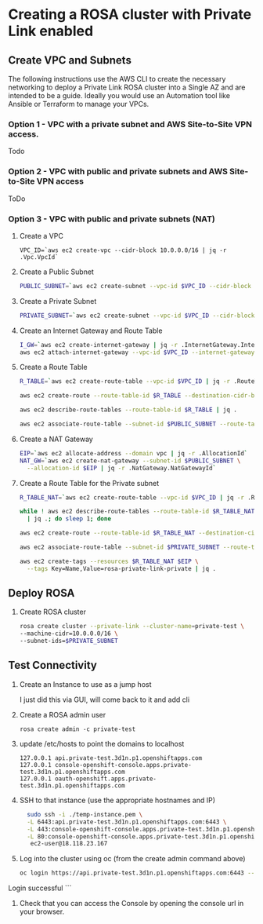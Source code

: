 # Creating a ROSA cluster with Private Link enabled

## Create VPC and Subnets

The following instructions use the AWS CLI to create the necessary networking to deploy a Private Link ROSA cluster into a Single AZ and are intended to be a guide. Ideally you would use an Automation tool like Ansible or Terraform to manage your VPCs.

### Option 1 - VPC with a private subnet and AWS Site-to-Site VPN access.

Todo

### Option 2 - VPC with public and private subnets and AWS Site-to-Site VPN access

ToDo

### Option 3 - VPC with public and private subnets (NAT)

1. Create a VPC

    ```
    VPC_ID=`aws ec2 create-vpc --cidr-block 10.0.0.0/16 | jq -r .Vpc.VpcId`
    ```

1. Create a Public Subnet

    ```bash
    PUBLIC_SUBNET=`aws ec2 create-subnet --vpc-id $VPC_ID --cidr-block 10.0.128.0/17 | jq -r .Subnet.SubnetId`
    ```

1. Create a Private Subnet

    ```bash
    PRIVATE_SUBNET=`aws ec2 create-subnet --vpc-id $VPC_ID --cidr-block 10.0.0.0/17 | jq -r .Subnet.SubnetId`
    ```

1. Create an Internet Gateway and Route Table

    ```bash
    I_GW=`aws ec2 create-internet-gateway | jq -r .InternetGateway.InternetGatewayId`
    aws ec2 attach-internet-gateway --vpc-id $VPC_ID --internet-gateway-id $I_GW | jq .
    ```

1. Create a Route Table

    ```bash
    R_TABLE=`aws ec2 create-route-table --vpc-id $VPC_ID | jq -r .RouteTable.RouteTableId`

    aws ec2 create-route --route-table-id $R_TABLE --destination-cidr-block 0.0.0.0/0 --gateway-id $I_GW | jq .

    aws ec2 describe-route-tables --route-table-id $R_TABLE | jq .

    aws ec2 associate-route-table --subnet-id $PUBLIC_SUBNET --route-table-id $R_TABLE | jq .
    ```

1. Create a NAT Gateway

    ```bash
    EIP=`aws ec2 allocate-address --domain vpc | jq -r .AllocationId`
    NAT_GW=`aws ec2 create-nat-gateway --subnet-id $PUBLIC_SUBNET \
      --allocation-id $EIP | jq -r .NatGateway.NatGatewayId`

1. Create a Route Table for the Private subnet

    ```bash
    R_TABLE_NAT=`aws ec2 create-route-table --vpc-id $VPC_ID | jq -r .RouteTable.RouteTableId`

    while ! aws ec2 describe-route-tables --route-table-id $R_TABLE_NAT \
      | jq .; do sleep 1; done

    aws ec2 create-route --route-table-id $R_TABLE_NAT --destination-cidr-block 0.0.0.0/0 --gateway-id $NAT_GW | jq .

    aws ec2 associate-route-table --subnet-id $PRIVATE_SUBNET --route-table-id $R_TABLE_NAT | jq .

    aws ec2 create-tags --resources $R_TABLE_NAT $EIP \
      --tags Key=Name,Value=rosa-private-link-private | jq .
    ```

<!--  These need more testing before using, the default ACLs are permissive and will work.

1. Create Network ACLs

    ```bash
    ACL=`aws ec2 create-network-acl --vpc-id $VPC_ID | jq -r .NetworkAcl.NetworkAclId`

    aws ec2 delete-network-acl-entry --network-acl-id $ACL \
      --rule-number 100

    aws ec2 create-network-acl-entry --network-acl-id $ACL \
      --ingress --rule-number 100 --protocol tcp \
      --port-range From=80,To=80 --cidr-block 0.0.0.0/0 \
      --rule-action allow | jq .

    aws ec2 create-network-acl-entry --network-acl-id $ACL \
      --ingress --rule-number 200 --protocol tcp \
      --port-range From=443,To=443 --cidr-block 0.0.0.0/0 \
      --rule-action allow | jq .

    aws ec2 create-network-acl-entry --network-acl-id $ACL \
      --ingress --rule-number 300 --protocol tcp \
      --port-range From=22,To=22 --cidr-block 0.0.0.0/0 \
      --rule-action allow | jq .

    aws ec2 create-network-acl-entry --network-acl-id $ACL \
      --egress --rule-number 400 --protocol -1 \
      --port-range From=0,To=65535 --cidr-block 0.0.0.0/0 \
      --rule-action allow | jq .

    aws ec2 create-network-acl-entry --network-acl-id $ACL \
      --ingress --rule-number 500 --protocol -1 \
      --port-range From=1024,To=65535 --cidr-block 0.0.0.0/0 \
      --rule-action allow | jq .
    ```

-->

## Deploy ROSA

1. Create ROSA cluster

    ```bash
    rosa create cluster --private-link --cluster-name=private-test \
    --machine-cidr=10.0.0.0/16 \
    --subnet-ids=$PRIVATE_SUBNET
    ```

## Test Connectivity

1. Create an Instance to use as a jump host

    I just did this via GUI, will come back to it and add cli

1. Create a ROSA admin user

    ```
    rosa create admin -c private-test
    ```

1. update /etc/hosts to point the domains to localhost

    ```
    127.0.0.1 api.private-test.3d1n.p1.openshiftapps.com
    127.0.0.1 console-openshift-console.apps.private-test.3d1n.p1.openshiftapps.com
    127.0.0.1 oauth-openshift.apps.private-test.3d1n.p1.openshiftapps.com
    ```


1. SSH to that instance (use the appropriate hostnames and IP)

    ```bash
      sudo ssh -i ./temp-instance.pem \
      -L 6443:api.private-test.3d1n.p1.openshiftapps.com:6443 \
      -L 443:console-openshift-console.apps.private-test.3d1n.p1.openshiftapps.com:443 \
      -L 80:console-openshift-console.apps.private-test.3d1n.p1.openshiftapps.com:80 \
       ec2-user@18.118.23.167
    ```

1. Log into the cluster using oc (from the create admin command above)

    ```bash
    oc login https://api.private-test.3d1n.p1.openshiftapps.com:6443 --username cluster-admin --password GQSGJ-daqfN-8QNY3-tS9gU
Login successful
    ```

1. Check that you can access the Console by opening the console url in your browser.
